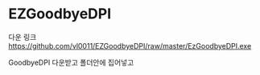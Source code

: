 # EZGoodbyeDPI

다운 링크
https://github.com/vl0011/EZGoodbyeDPI/raw/master/EzGoodbyeDPI.exe


GoodbyeDPI 다운받고 폴더안에 집어넣고 
